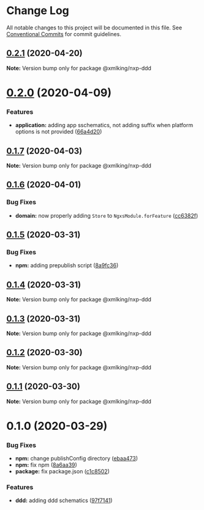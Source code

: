 # Change Log

All notable changes to this project will be documented in this file.
See [Conventional Commits](https://conventionalcommits.org) for commit guidelines.

## [0.2.1](https://github.com/xmlking/nxp/compare/@xmlking/nxp-ddd@0.2.0...@xmlking/nxp-ddd@0.2.1) (2020-04-20)

**Note:** Version bump only for package @xmlking/nxp-ddd





# [0.2.0](https://github.com/xmlking/nxp/compare/@xmlking/nxp-ddd@0.1.7...@xmlking/nxp-ddd@0.2.0) (2020-04-09)


### Features

* **application:** adding app sschematics, not adding suffix when platform options is not provided ([66a4d20](https://github.com/xmlking/nxp/commit/66a4d20cfc00b39c7ae4c582346ba7092a927cd2))





## [0.1.7](https://github.com/xmlking/nxp/compare/@xmlking/nxp-ddd@0.1.6...@xmlking/nxp-ddd@0.1.7) (2020-04-03)

**Note:** Version bump only for package @xmlking/nxp-ddd





## [0.1.6](https://github.com/xmlking/nxp/compare/@xmlking/nxp-ddd@0.1.5...@xmlking/nxp-ddd@0.1.6) (2020-04-01)


### Bug Fixes

* **domain:** now properly adding `Store` to `NgxsModule.forFeature` ([cc6382f](https://github.com/xmlking/nxp/commit/cc6382f6a72a5916555d52781f02c736ec967006))





## [0.1.5](https://github.com/xmlking/nxp/compare/@xmlking/nxp-ddd@0.1.4...@xmlking/nxp-ddd@0.1.5) (2020-03-31)


### Bug Fixes

* **npm:** adding prepublish script ([8a9fc36](https://github.com/xmlking/nxp/commit/8a9fc364aa150013474e665a1ca58c91115ed663))





## [0.1.4](https://github.com/xmlking/nxp/compare/@xmlking/nxp-ddd@0.1.3...@xmlking/nxp-ddd@0.1.4) (2020-03-31)

**Note:** Version bump only for package @xmlking/nxp-ddd





## [0.1.3](https://github.com/xmlking/nxp/compare/@xmlking/nxp-ddd@0.1.2...@xmlking/nxp-ddd@0.1.3) (2020-03-31)

**Note:** Version bump only for package @xmlking/nxp-ddd





## [0.1.2](https://github.com/xmlking/nxp/compare/@xmlking/nxp-ddd@0.1.1...@xmlking/nxp-ddd@0.1.2) (2020-03-30)

**Note:** Version bump only for package @xmlking/nxp-ddd





## [0.1.1](https://github.com/xmlking/nxp/compare/@xmlking/nxp-ddd@0.1.0...@xmlking/nxp-ddd@0.1.1) (2020-03-30)

**Note:** Version bump only for package @xmlking/nxp-ddd





# 0.1.0 (2020-03-29)


### Bug Fixes

* **npm:** change publishConfig directory ([ebaa473](https://github.com/xmlking/nxp/commit/ebaa473ec05505715ff3fa7fd7a9573be9a0f96a))
* **npm:** fix npm ([8a6aa39](https://github.com/xmlking/nxp/commit/8a6aa398dbf80087a2ef868a40c2f5343e8c8533))
* **package:** fix package.json ([c1c8502](https://github.com/xmlking/nxp/commit/c1c8502d662259656220bdb4e6108cc193520f4d))


### Features

* **ddd:** adding ddd schematics ([97f7141](https://github.com/xmlking/nxp/commit/97f7141bab173472f7196310acec8b83a657c52f))
